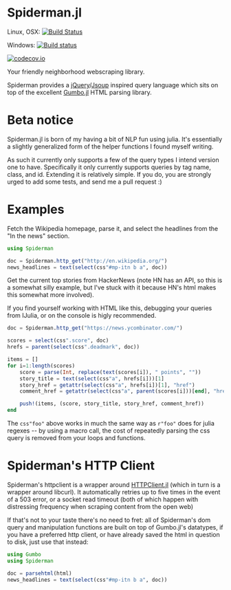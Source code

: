# Spiderman.jl

Linux, OSX: [![Build Status](https://travis-ci.org/dls/Spiderman.jl.svg?branch=master)](https://travis-ci.org/dls/Spiderman.jl)

Windows: [![Build status](https://ci.appveyor.com/api/projects/status/v7nkq6hlq6khutuf?svg=true)](https://ci.appveyor.com/project/dls/spiderman-jl)

[![codecov.io](http://codecov.io/github/dls/Spiderman.jl/coverage.svg?branch=master)](http://codecov.io/github/dls/Spiderman.jl?branch=master)

Your friendly neighborhood webscraping library.

Spiderman provides a
[jQuery](https://jquery.com/)/[Jsoup](http://jsoup.org/) inspired
query language which sits on top of the excellent
[Gumbo.jl](https://github.com/porterjamesj/Gumbo.jl) HTML parsing
library.


# Beta notice

Spiderman.jl is born of my having a bit of NLP fun using julia. It's
essentially a slightly generalized form of the helper functions I
found myself writing.

As such it currently only supports a few of the query types I intend
version one to have. Specifically it only currently supports queries
by tag name, class, and id. Extending it is relatively simple. If you
do, you are strongly urged to add some tests, and send me a pull
request :)


# Examples

Fetch the Wikipedia homepage, parse it, and select the headlines from
the "In the news" section.

```julia
using Spiderman

doc = Spiderman.http_get("http://en.wikipedia.org/")
news_headlines = text(select(css"#mp-itn b a", doc))
```

Get the current top stories from HackerNews (note HN has an API, so
this is a somewhat silly example, but I've stuck with it because HN's
html makes this somewhat more involved).

If you find yourself working with HTML like this, debugging your
queries from IJulia, or on the console is higly recommended.

```julia
doc = Spiderman.http_get("https://news.ycombinator.com/")

scores = select(css".score", doc)
hrefs = parent(select(css".deadmark", doc))

items = []
for i=1:length(scores)
    score = parse(Int, replace(text(scores[i]), " points", ""))
    story_title = text(select(css"a", hrefs[i]))[1]
    story_href = getattr(select(css"a", hrefs[i])[1], "href")
    comment_href = getattr(select(css"a", parent(scores[i]))[end], "href")

    push!(items, (score, story_title, story_href, comment_href))
end
```

The `css"foo"` above works in much the same way as `r"foo"` does for
julia regexes -- by using a macro call, the cost of repeatedly parsing
the css query is removed from your loops and functions.


# Spiderman's HTTP Client

Spiderman's httpclient is a wrapper around
[HTTPClient.jl](https://github.com/JuliaWeb/HTTPClient.jl) (which in
turn is a wrapper around libcurl). It automatically retries up to five
times in the event of a 503 error, or a socket read timeout (both of
which happen with distressing frequency when scraping content from the
open web)

If that's not to your taste there's no need to fret: all of
Spiderman's dom query and manipulation functions are built on top of
Gumbo.jl's datatypes, if you have a preferred http client, or have
already saved the html in question to disk, just use that instead:

```julia
using Gumbo
using Spiderman

doc = parsehtml(html)
news_headlines = text(select(css"#mp-itn b a", doc))
```
